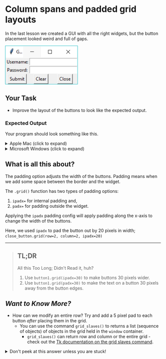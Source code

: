 # Column spans and padded grid layouts

In the last lesson we created a GUI with all the right widgets, but the button placement looked weird and full of gaps.

![](example.bmp)

## Your Task
- Improve the layout of the buttons to look like the expected output.

### Expected Output
Your program should look something like this.
<details>
    <summary>Apple Mac (click to expand)</summary>

![](expected_output_mac.png)
</details>

<details>
    <summary>Microsoft Windows (click to expand)</summary>

![](expected_output_win.bmp)
</details>

## What is all this about?
The padding option adjusts the width of the buttons.
Padding means when we add some space between the border and the widget.

The `.grid()` function has two types of padding options: 
1. `ipadx=` for internal padding and,
2. `padx=` for padding outside the widget.

Applying the `ipadx` padding config will apply padding along the x-axis to change the width of the buttons.

Here, we used `ipadx` to pad  the button out by 20 pixels in width;
`close_button.grid(row=2, column=2, ipadx=20)`

***
>## TL;DR
>All this Too Long; Didn't Read it, huh?
>1. Use `button1.grid(ipadx=30)` to make buttons 30 pixels wider.
>2. Use `button1.grid(padx=30)` to make the text on a button 30 pixels away from the button edges.

## _Want to Know More?_
- How can we modify an entire row? Try and add a 5 pixel pad to each button _after_ placing them in the grid.
  - You can use the command `grid_slaves()` to returns a list (sequence of objects) of objects in the grid held in the `window` container.
    - `grid_slaves()` can return row and column or the entire grid - check out the [Tk documentation on the grid slaves command](https://tcl.tk/man/tcl8.6/TkCmd/grid.htm#M27).
<details>
    <summary> Don't peek at this answer unless you are stuck!</summary>

```
for widget in window.grid_slaves(row=2):
    widget.grid(padx=2)
```
</details>
